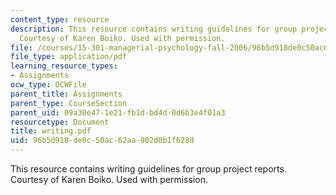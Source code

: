 ```yaml
---
content_type: resource
description: This resource contains writing guidelines for group project reports.
  Courtesy of Karen Boiko. Used with permission.
file: /courses/15-301-managerial-psychology-fall-2006/96b5d918de0c50ac62aa902d0b1f628d_writing.pdf
file_type: application/pdf
learning_resource_types:
- Assignments
ocw_type: OCWFile
parent_title: Assignments
parent_type: CourseSection
parent_uid: 09a30e47-1e21-fb1d-bd4d-0d6b3e4f01a3
resourcetype: Document
title: writing.pdf
uid: 96b5d918-de0c-50ac-62aa-902d0b1f628d
---
```

This resource contains writing guidelines for group project reports. Courtesy of Karen Boiko. Used with permission.

